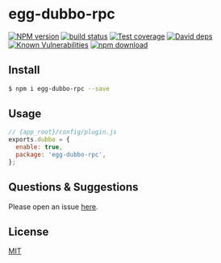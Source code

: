 # egg-dubbo-rpc

[![NPM version][npm-image]][npm-url]
[![build status][travis-image]][travis-url]
[![Test coverage][codecov-image]][codecov-url]
[![David deps][david-image]][david-url]
[![Known Vulnerabilities][snyk-image]][snyk-url]
[![npm download][download-image]][download-url]

[npm-image]: https://img.shields.io/npm/v/egg-dubbo-rpc.svg?style=flat-square
[npm-url]: https://npmjs.org/package/egg-dubbo-rpc
[travis-image]: https://img.shields.io/travis/eggjs/egg-dubbo-rpc.svg?style=flat-square
[travis-url]: https://travis-ci.org/eggjs/egg-dubbo-rpc
[codecov-image]: https://img.shields.io/codecov/c/github/eggjs/egg-dubbo-rpc.svg?style=flat-square
[codecov-url]: https://codecov.io/github/eggjs/egg-dubbo-rpc?branch=master
[david-image]: https://img.shields.io/david/eggjs/egg-dubbo-rpc.svg?style=flat-square
[david-url]: https://david-dm.org/eggjs/egg-dubbo-rpc
[snyk-image]: https://snyk.io/test/npm/egg-dubbo-rpc/badge.svg?style=flat-square
[snyk-url]: https://snyk.io/test/npm/egg-dubbo-rpc
[download-image]: https://img.shields.io/npm/dm/egg-dubbo-rpc.svg?style=flat-square
[download-url]: https://npmjs.org/package/egg-dubbo-rpc

<!--
Description here.
-->

## Install

```bash
$ npm i egg-dubbo-rpc --save
```

## Usage

```js
// {app_root}/config/plugin.js
exports.dubbo = {
  enable: true,
  package: 'egg-dubbo-rpc',
};
```

## Questions & Suggestions

Please open an issue [here](https://github.com/eggjs/egg/issues).

## License

[MIT](LICENSE)
